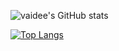 ![vaidee's GitHub stats](https://github-readme-stats.vercel.app/api?username=va1dee&show_icons=true&theme=tokyonight)

[![Top Langs](https://github-readme-stats.vercel.app/api/top-langs/?username=vaidee&layout=compact)](https://github.com/vaidee/va1dee)
